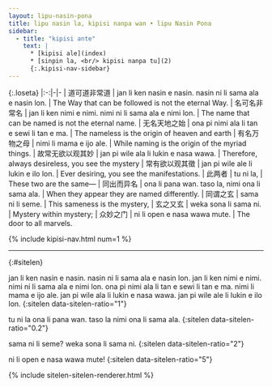 ```yaml
---
layout: lipu-nasin-pona
title: lipu nasin la, kipisi nanpa wan • lipu Nasin Pona
sidebar:
  - title: "kipisi ante"
    text: |
      * [kipisi ale](index)
      * [sinpin la, <br/> kipisi nanpa tu](2)
      {:.kipisi-nav-sidebar}
---
```


{:.loseta}
|:-:|-|-
| 道可道<wbr/>非常道          | jan li ken nasin e nasin. nasin ni li sama ala e nasin lon. | The Way that can be followed is not the eternal Way.
| 名可名<wbr/>非常名          | jan li ken nimi e nimi. nimi ni li sama ala e nimi lon.     | The name that can be named is not the eternal name.
| 无名天<wbr/>地之始          | ona pi nimi ala li tan e sewi li tan e ma.                  | The nameless is the origin of heaven and earth
| 有名万<wbr/>物之母          | nimi li mama e ijo ale.                                     | While naming is the origin of the myriad things.
| 故常无欲<wbr/>以观其妙 | jan pi wile ala li lukin e nasa wawa.                       | Therefore, always desireless, you see the mystery
| 常有欲<wbr/>以观其徵   | jan pi wile ale li lukin e ilo lon.                         | Ever desiring, you see the manifestations.
| 此两者                 | tu ni la,                                                   | These two are the same—
| 同出而异名             | ona li pana wan. taso la, nimi ona li sama ala.             | When they appear they are named differently.
| 同谓之玄              | sama ni li seme.                                            | This sameness is the mystery,
| 玄之又玄              | weka sona li sama ni.                                       | Mystery within mystery;
| 众妙之门              | ni li open e nasa wawa mute.                                | The door to all marvels.

{% include kipisi-nav.html num=1 %}

-------
{:#sitelen}

jan li ken nasin e nasin. nasin ni li sama ala e nasin lon.
jan li ken nimi e nimi. nimi ni li sama ala e nimi lon.
ona pi nimi ala li tan e sewi li tan e ma.
nimi li mama e ijo ale.
jan pi wile ala li lukin e nasa wawa.
jan pi wile ale li lukin e ilo lon.
{:sitelen data-sitelen-ratio="1"}

tu ni la ona li pana wan.
taso la nimi ona li sama ala.
{:sitelen data-sitelen-ratio="0.2"}

sama ni li seme? weka sona li sama ni.
{:sitelen data-sitelen-ratio="2"}

ni li open e nasa wawa mute!
{:sitelen data-sitelen-ratio="5"}

{% include sitelen-sitelen-renderer.html %}
